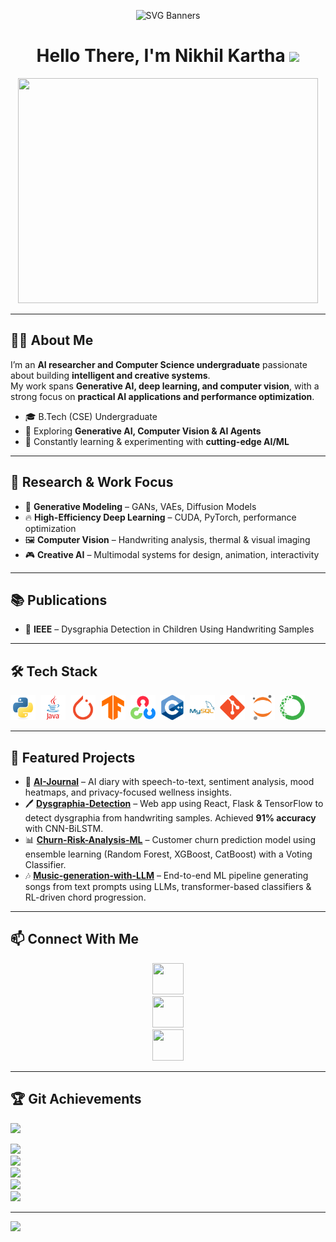 <div align="center">

![SVG Banners](https://svg-banners.vercel.app/api?type=glitch&text1=RoboGhost&&height=100)

</div>

<h1 align="center">
  Hello There, I'm Nikhil Kartha
  <img src="https://media.giphy.com/media/hvRJCLFzcasrR4ia7z/giphy.gif" width="30px"/>
</h1>

<div align="center">
  <img src="https://media.giphy.com/media/dWesBcTLavkZuG35MI/giphy.gif" width="480" height="360"/>
</div>

---

## 👨‍💻 About Me  
I’m an **AI researcher and Computer Science undergraduate** passionate about building **intelligent and creative systems**.  
My work spans **Generative AI, deep learning, and computer vision**, with a strong focus on **practical AI applications and performance optimization**.  

- 🎓 B.Tech (CSE) Undergraduate  
- 🔭 Exploring **Generative AI, Computer Vision & AI Agents**  
- 🌱 Constantly learning & experimenting with **cutting-edge AI/ML**  

---

## 🔬 Research & Work Focus  

- 🧠 **Generative Modeling** – GANs, VAEs, Diffusion Models  
- 🔥 **High-Efficiency Deep Learning** – CUDA, PyTorch, performance optimization  
- 🖼️ **Computer Vision** – Handwriting analysis, thermal & visual imaging  
- 🎮 **Creative AI** – Multimodal systems for design, animation, interactivity  

---

## 📚 Publications

- 📄 **IEEE** – Dysgraphia Detection in Children Using Handwriting Samples

---

## 🛠️ Tech Stack  

<div>
  <img src="https://github.com/devicons/devicon/blob/master/icons/python/python-original.svg" title="Python" width="40" height="40"/>&nbsp;
  <img src="https://github.com/devicons/devicon/blob/master/icons/java/java-original-wordmark.svg" title="Java" width="40" height="40"/>&nbsp;
  <img src="https://github.com/devicons/devicon/blob/master/icons/pytorch/pytorch-original.svg" title="PyTorch" width="40" height="40"/>&nbsp;
  <img src="https://github.com/devicons/devicon/blob/master/icons/tensorflow/tensorflow-original.svg" title="TensorFlow" width="40" height="40"/>&nbsp;
  <img src="https://github.com/devicons/devicon/blob/master/icons/opencv/opencv-original.svg" title="OpenCV" width="40" height="40"/>&nbsp;
  <img src="https://github.com/devicons/devicon/blob/master/icons/cplusplus/cplusplus-original.svg" title="C++" width="40" height="40"/>&nbsp;
  <img src="https://github.com/devicons/devicon/blob/master/icons/mysql/mysql-original-wordmark.svg" title="MySQL" width="40" height="40"/>&nbsp;
  <img src="https://github.com/devicons/devicon/blob/master/icons/git/git-original.svg" title="Git" width="40" height="40"/>&nbsp;
  <img src="https://github.com/devicons/devicon/blob/master/icons/jupyter/jupyter-original.svg" title="Jupyter" width="40" height="40"/>&nbsp;
  <img src="https://github.com/devicons/devicon/blob/master/icons/anaconda/anaconda-original.svg" title="Anaconda" width="40" height="40"/>&nbsp;
</div>

---

## 📌 Featured Projects  

- 📔 **[AI-Journal](https://github.com/NikhilKartha5/AI-Journal)** – AI diary with speech-to-text, sentiment analysis, mood heatmaps, and privacy-focused wellness insights.  
- 🖊️ **[Dysgraphia-Detection](https://github.com/NikhilKartha5/Dysgraphia-Detection)** – Web app using React, Flask & TensorFlow to detect dysgraphia from handwriting samples. Achieved **91% accuracy** with CNN-BiLSTM.  
- 📊 **[Churn-Risk-Analysis-ML](https://github.com/NikhilKartha5/Churn-Risk-Analysis-ML)** – Customer churn prediction model using ensemble learning (Random Forest, XGBoost, CatBoost) with a Voting Classifier.  
- 🎶 **[Music-generation-with-LLM](https://github.com/NikhilKartha5/Music-generation-with-LLM)** – End-to-end ML pipeline generating songs from text prompts using LLMs, transformer-based classifiers & RL-driven chord progression.  

---

## 📫 Connect With Me  

<div align="center">

[<img height="50" width="50" src="https://api.iconify.design/logos:google-gmail.svg" />](mailto:nikhil.krtha@gmail.com)  
[<img height="50" width="50" src="https://user-images.githubusercontent.com/52845731/209470715-eaf3665c-c0c2-4ef2-b0de-3d22b3a24242.png"/>](https://www.linkedin.com/in/nikhil-kartha-58799a26a/)  
[<img height="50" width="50" src="https://user-images.githubusercontent.com/52845731/209470659-9919fd0b-25f5-40ee-8a8e-5371fba33e7e.png"/>](https://www.instagram.com/_nikxy__?igsh=emlqN2lqY3EyYWlw)  

</div>

---

## 🏆 Git Achievements  

![](https://github-profile-trophy.vercel.app/?username=NikhilKartha5&no-bg=true&no-frame=true&theme=juicyfresh)  

![](https://github-profile-summary-cards.vercel.app/api/cards/profile-details?username=NikhilKartha5&theme=github_dark)  
![](https://github-profile-summary-cards.vercel.app/api/cards/repos-per-language?username=NikhilKartha5&theme=github_dark)  
![](https://github-profile-summary-cards.vercel.app/api/cards/productive-time?username=NikhilKartha5&theme=github_dark)  
![](https://github-profile-summary-cards.vercel.app/api/cards/most-commit-language?username=NikhilKartha5&theme=github_dark)  
![](https://github-profile-summary-cards.vercel.app/api/cards/stats?username=NikhilKartha5&theme=github_dark)  

---

![](https://img.shields.io/github/followers/NikhilKartha5?label=Github%20followers&style=for-the-badge)  
